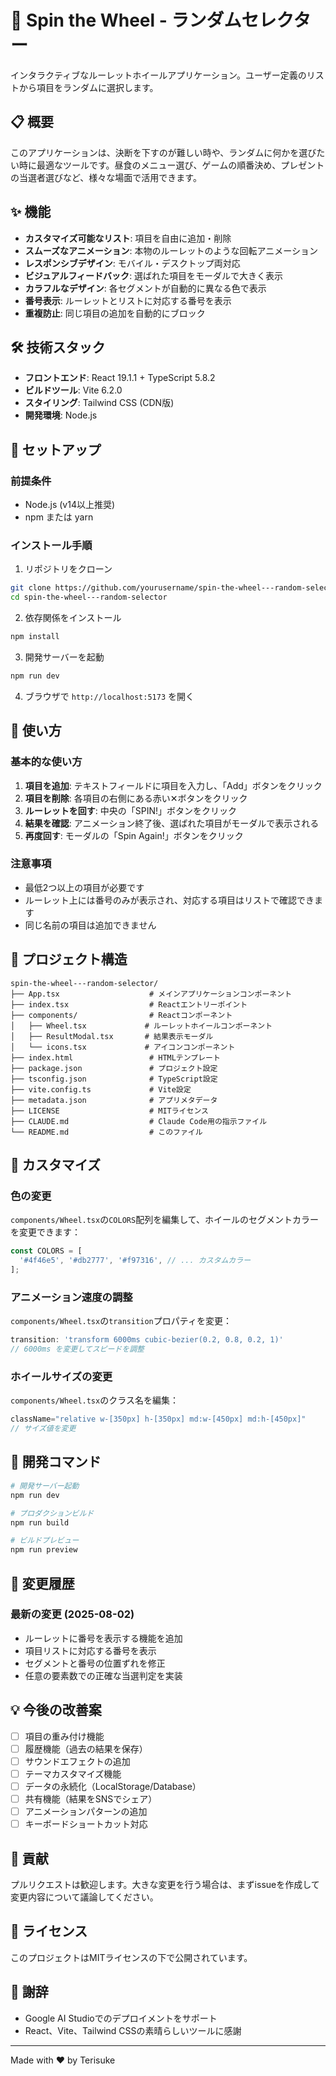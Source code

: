 # 🎯 Spin the Wheel - ランダムセレクター

インタラクティブなルーレットホイールアプリケーション。ユーザー定義のリストから項目をランダムに選択します。

## 📋 概要

このアプリケーションは、決断を下すのが難しい時や、ランダムに何かを選びたい時に最適なツールです。昼食のメニュー選び、ゲームの順番決め、プレゼントの当選者選びなど、様々な場面で活用できます。

## ✨ 機能

- **カスタマイズ可能なリスト**: 項目を自由に追加・削除
- **スムーズなアニメーション**: 本物のルーレットのような回転アニメーション
- **レスポンシブデザイン**: モバイル・デスクトップ両対応
- **ビジュアルフィードバック**: 選ばれた項目をモーダルで大きく表示
- **カラフルなデザイン**: 各セグメントが自動的に異なる色で表示
- **番号表示**: ルーレットとリストに対応する番号を表示
- **重複防止**: 同じ項目の追加を自動的にブロック

## 🛠️ 技術スタック

- **フロントエンド**: React 19.1.1 + TypeScript 5.8.2
- **ビルドツール**: Vite 6.2.0
- **スタイリング**: Tailwind CSS (CDN版)
- **開発環境**: Node.js

## 🚀 セットアップ

### 前提条件

- Node.js (v14以上推奨)
- npm または yarn

### インストール手順

1. リポジトリをクローン

```bash
git clone https://github.com/yourusername/spin-the-wheel---random-selector.git
cd spin-the-wheel---random-selector
```

2. 依存関係をインストール

```bash
npm install
```

3. 開発サーバーを起動

```bash
npm run dev
```

4. ブラウザで `http://localhost:5173` を開く

## 📱 使い方

### 基本的な使い方

1. **項目を追加**: テキストフィールドに項目を入力し、「Add」ボタンをクリック
2. **項目を削除**: 各項目の右側にある赤い✕ボタンをクリック
3. **ルーレットを回す**: 中央の「SPIN!」ボタンをクリック
4. **結果を確認**: アニメーション終了後、選ばれた項目がモーダルで表示される
5. **再度回す**: モーダルの「Spin Again!」ボタンをクリック

### 注意事項

- 最低2つ以上の項目が必要です
- ルーレット上には番号のみが表示され、対応する項目はリストで確認できます
- 同じ名前の項目は追加できません

## 📁 プロジェクト構造

```text
spin-the-wheel---random-selector/
├── App.tsx                    # メインアプリケーションコンポーネント
├── index.tsx                  # Reactエントリーポイント
├── components/                # Reactコンポーネント
│   ├── Wheel.tsx             # ルーレットホイールコンポーネント
│   ├── ResultModal.tsx       # 結果表示モーダル
│   └── icons.tsx             # アイコンコンポーネント
├── index.html                 # HTMLテンプレート
├── package.json               # プロジェクト設定
├── tsconfig.json              # TypeScript設定
├── vite.config.ts             # Vite設定
├── metadata.json              # アプリメタデータ
├── LICENSE                    # MITライセンス
├── CLAUDE.md                  # Claude Code用の指示ファイル
└── README.md                  # このファイル
```

## 🎨 カスタマイズ

### 色の変更

`components/Wheel.tsx`の`COLORS`配列を編集して、ホイールのセグメントカラーを変更できます：

```typescript
const COLORS = [
  '#4f46e5', '#db2777', '#f97316', // ... カスタムカラー
];
```

### アニメーション速度の調整

`components/Wheel.tsx`の`transition`プロパティを変更：

```typescript
transition: 'transform 6000ms cubic-bezier(0.2, 0.8, 0.2, 1)'
// 6000ms を変更してスピードを調整
```

### ホイールサイズの変更

`components/Wheel.tsx`のクラス名を編集：

```typescript
className="relative w-[350px] h-[350px] md:w-[450px] md:h-[450px]"
// サイズ値を変更
```

## 🔧 開発コマンド

```bash
# 開発サーバー起動
npm run dev

# プロダクションビルド
npm run build

# ビルドプレビュー
npm run preview
```

## 📝 変更履歴

### 最新の変更 (2025-08-02)

- ルーレットに番号を表示する機能を追加
- 項目リストに対応する番号を表示
- セグメントと番号の位置ずれを修正
- 任意の要素数での正確な当選判定を実装

## 💡 今後の改善案

- [ ] 項目の重み付け機能
- [ ] 履歴機能（過去の結果を保存）
- [ ] サウンドエフェクトの追加
- [ ] テーマカスタマイズ機能
- [ ] データの永続化（LocalStorage/Database）
- [ ] 共有機能（結果をSNSでシェア）
- [ ] アニメーションパターンの追加
- [ ] キーボードショートカット対応

## 🤝 貢献

プルリクエストは歓迎します。大きな変更を行う場合は、まずissueを作成して変更内容について議論してください。

## 📄 ライセンス

このプロジェクトはMITライセンスの下で公開されています。

## 🙏 謝辞

- Google AI Studioでのデプロイメントをサポート
- React、Vite、Tailwind CSSの素晴らしいツールに感謝

---

Made with ❤️ by Terisuke
